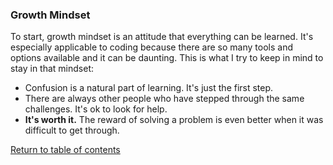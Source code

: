 ### Growth Mindset

To start, growth mindset is an attitude that everything can be learned. It's especially applicable to coding because there are so many tools and options available and it can be daunting. This is what I try to keep in mind to stay in that mindset:
  - Confusion is a natural part of learning. It's just the first step.
  - There are always other people who have stepped through the same challenges. It's ok to look for help.
  - **It's worth it.** The reward of solving a problem is even better when it was difficult to get through.

[Return to table of contents](../README.md)